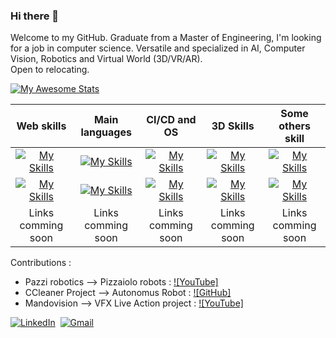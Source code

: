 ### Hi there 👋

Welcome to my GitHub. Graduate from a Master of Engineering, I'm looking for a job in computer science. Versatile and specialized in AI, Computer Vision, Robotics and Virtual World (3D/VR/AR).  
Open to relocating.

<!--
**Etoiles-ing/Etoiles-ing** is a ✨ _special_ ✨ repository because its `README.md` (this file) appears on your GitHub profile.

Here are some ideas to get you started:

- 🔭 I’m currently working on ...
- 🌱 I’m currently learning ...
- 👯 I’m looking to collaborate on ...
- 🤔 I’m looking for help with ...
- 💬 Ask me about ...
- 📫 How to reach me: ...
- 😄 Pronouns: ...
- ⚡ Fun fact: ...
-->
[![My Awesome Stats](https://awesome-github-stats.azurewebsites.net/user-stats/Etoiles-ing?cardType=level&theme=radical&preferLogin=false)](https://git.io/awesome-stats-card)  

| Web skills | Main languages | CI/CD and OS | 3D Skills | Some others skill |
|:-----------:|:-----------:|:-----------:|:-----------:|:-----------:|
| [![My Skills](https://skillicons.dev/icons?i=html,css,js)](https://skillicons.dev) | [![My Skills](https://skillicons.dev/icons?i=cpp,c)](https://skillicons.dev) | [![My Skills](https://skillicons.dev/icons?i=git,docker)](https://skillicons.dev) | [![My Skills](https://skillicons.dev/icons?i=unity,unreal)](https://skillicons.dev) | [![My Skills](https://skillicons.dev/icons?i=ps,ai)](https://skillicons.dev) |
| [![My Skills](https://skillicons.dev/icons?i=react,laravel,tailwind)](https://skillicons.dev) | [![My Skills](https://skillicons.dev/icons?i=rust,python)](https://skillicons.dev) | [![My Skills](https://skillicons.dev/icons?i=linux,gitlab,raspberrypi)](https://skillicons.dev) | [![My Skills](https://skillicons.dev/icons?i=blender)](https://skillicons.dev) | [![My Skills](https://skillicons.dev/icons?i=pr,ae)](https://skillicons.dev) |
| Links comming soon | Links comming soon | Links comming soon | Links comming soon | Links comming soon |

Contributions :  
- Pazzi robotics --> Pizzaiolo robots : [![YouTube]](https://youtu.be/fNpBDwYLi-Q?si=IWH9dBcrMv4-cRFl&t=52)
- CCleaner Project --> Autonomus Robot : [![GitHub]](https://github.com/Etoiles-ing/CCleaner_Project/wiki)
- Mandovision --> VFX Live Action project : [![YouTube]](https://www.youtube.com/watch?v=V6X5ws7rgIA)


<a href="https://www.linkedin.com/in/nicolas-deraisin-464206177/"><img alt="LinkedIn" src="https://img.shields.io/badge/LinkedIn-0077B5?style=for-the-badge&logo=linkedin&logoColor=white"></a>&nbsp;
<a href="mailto:nicolas.deraisin@gmail.com"><img alt="Gmail" src="https://img.shields.io/badge/Gmail-D14836?style=for-the-badge&logo=gmail&logoColor=white"></a>&nbsp;

[contributors-shield]: https://img.shields.io/github/contributors/othneildrew/Best-README-Template.svg?style=for-the-badge
[contributors-url]: https://github.com/othneildrew/Best-README-Template/graphs/contributors
[forks-shield]: https://img.shields.io/github/forks/othneildrew/Best-README-Template.svg?style=for-the-badge
[forks-url]: https://github.com/othneildrew/Best-README-Template/network/members
[stars-shield]: https://img.shields.io/github/stars/othneildrew/Best-README-Template.svg?style=for-the-badge
[stars-url]: https://github.com/othneildrew/Best-README-Template/stargazers
[issues-shield]: https://img.shields.io/github/issues/othneildrew/Best-README-Template.svg?style=for-the-badge
[issues-url]: https://github.com/othneildrew/Best-README-Template/issues
[license-shield]: https://img.shields.io/github/license/othneildrew/Best-README-Template.svg?style=for-the-badge
[license-url]: https://github.com/othneildrew/Best-README-Template/blob/master/LICENSE.txt
[linkedin-shield]: https://img.shields.io/badge/-LinkedIn-black.svg?style=for-the-badge&logo=linkedin&colorB=555
[linkedin-url]: https://linkedin.com/in/othneildrew
[product-screenshot]: images/screenshot.png
[React.js]: https://img.shields.io/badge/React-20232A?style=for-the-badge&logo=react&logoColor=61DAFB
[React-url]: https://reactjs.org/
[Vue.js]: https://img.shields.io/badge/Vue.js-35495E?style=for-the-badge&logo=vuedotjs&logoColor=4FC08D
[Vue-url]: https://vuejs.org/
[Angular.io]: https://img.shields.io/badge/Angular-DD0031?style=for-the-badge&logo=angular&logoColor=white
[Angular-url]: https://angular.io/
[Laravel.com]: https://img.shields.io/badge/Laravel-FF2D20?style=for-the-badge&logo=laravel&logoColor=white
[Laravel-url]: https://laravel.com
